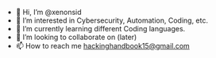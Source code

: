 - 👋 Hi, I’m @xenonsid
- 👀 I’m interested in Cybersecurity, Automation, Coding, etc.
- 🌱 I’m currently learning different Coding languages.
- 💞️ I’m looking to collaborate on (later)
- 📫 How to reach me hackinghandbook15@gmail.com

<!---
xenonsid/xenonsid is a ✨ special ✨ repository because its `README.md` (this file) appears on your GitHub profile.
You can click the Preview link to take a look at your changes.
--->
